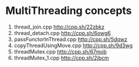 # MultiThreading concepts

1. thread_join.cpp                      http://cpp.sh/22zbkz
2. thread_detach.cpp                    http://cpp.sh/6owg6
3. passFunctorInThread.cpp              http://cpp.sh/5dqwz				
4. copyThreadUsingMove.cpp              http://cpp.sh/9d3wg
5. threadMutex.cpp                      http://cpp.sh/67mob
6. threadMutex_1.cpp                    http://cpp.sh/2jbcm 
